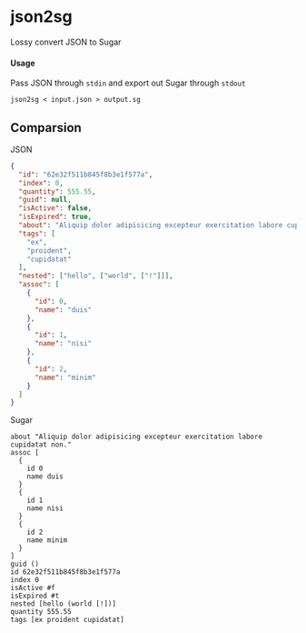 # json2sg

Lossy convert JSON to Sugar

#### Usage

Pass JSON through `stdin` and export out Sugar through `stdout`

```shell
json2sg < input.json > output.sg
```

## Comparsion

JSON

```json
{
  "id": "62e32f511b845f8b3e1f577a",
  "index": 0,
  "quantity": 555.55,
  "guid": null,
  "isActive": false,
  "isExpired": true,
  "about": "Aliquip dolor adipisicing excepteur exercitation labore cupidatat non.",
  "tags": [
    "ex",
    "proident",
    "cupidatat"
  ],
  "nested": ["hello", ["world",	["!"]]],
  "assoc": [
    {
      "id": 0,
      "name": "duis"
    },
    {
      "id": 1,
      "name": "nisi"
    },
    {
      "id": 2,
      "name": "minim"
    }
  ]
}
```

Sugar

```racket
about "Aliquip dolor adipisicing excepteur exercitation labore cupidatat non."
assoc [
  {
    id 0
    name duis
  }
  {
    id 1
    name nisi
  }
  {
    id 2
    name minim
  }
]
guid ()
id 62e32f511b845f8b3e1f577a
index 0
isActive #f
isExpired #t
nested [hello (world [!])]
quantity 555.55
tags [ex proident cupidatat]
```